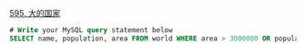 [595. 大的国家](https://leetcode-cn.com/problems/big-countries/)
```sql
# Write your MySQL query statement below
SELECT name, population, area FROM world WHERE area > 3000000 OR population > 25000000
```
